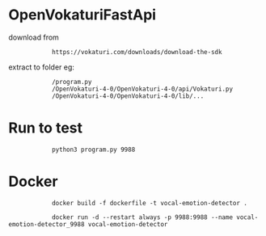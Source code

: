# OpenVokaturiFastApi

download from

                https://vokaturi.com/downloads/download-the-sdk


extract to folder eg:

                /program.py
                /OpenVokaturi-4-0/OpenVokaturi-4-0/api/Vokaturi.py
                /OpenVokaturi-4-0/OpenVokaturi-4-0/lib/...


# Run to test

                python3 program.py 9988

# Docker 


                docker build -f dockerfile -t vocal-emotion-detector .

                docker run -d --restart always -p 9988:9988 --name vocal-emotion-detector_9988 vocal-emotion-detector